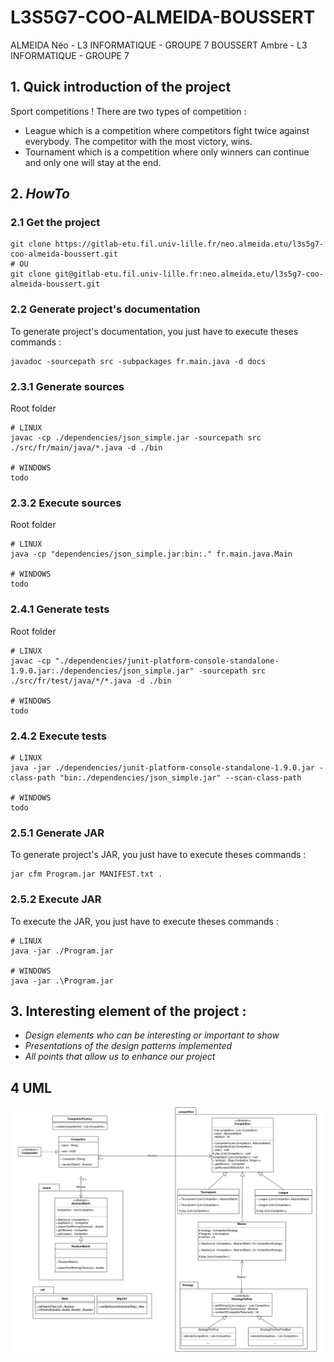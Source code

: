 # L3S5G7-COO-ALMEIDA-BOUSSERT

ALMEIDA Néo - L3 INFORMATIQUE - GROUPE 7
BOUSSERT Ambre - L3 INFORMATIQUE - GROUPE 7

## 1. Quick introduction of the project

Sport competitions ! There are two types of competition : 
- League which is a competition where competitors fight twice against everybody. The competitor with the most victory, wins. 
- Tournament which is a competition where only winners can continue and only one will stay at the end. 

## 2. *HowTo* 

### 2.1 Get the project
	
```
git clone https://gitlab-etu.fil.univ-lille.fr/neo.almeida.etu/l3s5g7-coo-almeida-boussert.git
# OU
git clone git@gitlab-etu.fil.univ-lille.fr:neo.almeida.etu/l3s5g7-coo-almeida-boussert.git
```

### 2.2 Generate project's documentation 

To generate project's documentation, you just have to execute theses commands :

```
javadoc -sourcepath src -subpackages fr.main.java -d docs
```

### 2.3.1 Generate sources

Root folder
```
# LINUX
javac -cp ./dependencies/json_simple.jar -sourcepath src ./src/fr/main/java/*.java -d ./bin

# WINDOWS
todo
```

### 2.3.2 Execute sources

Root folder
```
# LINUX
java -cp "dependencies/json_simple.jar:bin:." fr.main.java.Main

# WINDOWS
todo
```

### 2.4.1 Generate tests
Root folder
```
# LINUX
javac -cp "./dependencies/junit-platform-console-standalone-1.9.0.jar:./dependencies/json_simple.jar" -sourcepath src ./src/fr/test/java/*/*.java -d ./bin

# WINDOWS
todo
```

### 2.4.2 Execute tests

```
# LINUX
java -jar ./dependencies/junit-platform-console-standalone-1.9.0.jar -class-path "bin:./dependencies/json_simple.jar" --scan-class-path

# WINDOWS
todo
```

### 2.5.1 Generate JAR 

To generate project's JAR, you just have to execute theses commands :
```
jar cfm Program.jar MANIFEST.txt .
```

### 2.5.2 Execute JAR

To execute the JAR, you just have to execute theses commands :  
```
# LINUX
java -jar ./Program.jar

# WINDOWS
java -jar .\Program.jar
```

## 3. Interesting element of the project :

- *Design elements who can be interesting or important to show*
- *Presentations of the design patterns implemented*
- *All points that allow us to enhance our project* 

## 4 UML

!["Uml of the project"](./UML.png)
